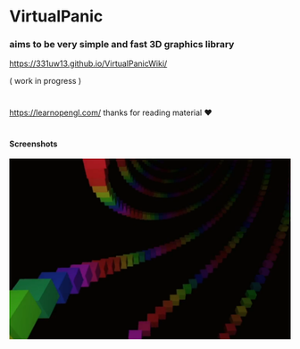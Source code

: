 # VirtualPanic

### aims to be very simple and fast 3D graphics library
https://331uw13.github.io/VirtualPanicWiki/

 ( work in progress )

# 

https://learnopengl.com/  thanks for reading material :heart:

#

#### Screenshots

![](https://github.com/331uw13/VirtualPanic/blob/master/Images/rainbow.png)
